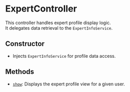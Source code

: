 # ExpertController

This controller handles expert profile display logic.  
It delegates data retrieval to the `ExpertInfoService`.

## Constructor
- Injects `ExpertInfoService` for profile data access.

## Methods
- [`show`](show.md): Displays the expert profile view for a given user.

